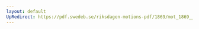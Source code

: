 ```yaml
---
layout: default
UpRedirect: https://pdf.swedeb.se/riksdagen-motions-pdf/1869/mot_1869__ak__00079/mot_1869__ak__00079_001.pdf
---
```

